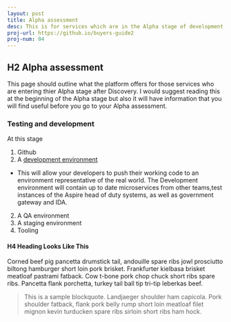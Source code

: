 ```yaml
---
layout: post
title: Alpha assessment
desc: This is for services which are in the Alpha stage of development, or moving into private beta
proj-url: https://github.io/buyers-guide2
proj-num: 04
---
```




## H2 Alpha assessment

This page should outline what the platform offers for those services who are entering thier Alpha stage after Discovery. I would suggest reading this at the beginning of the Alpha stage but also it will have information that you will find useful before you go to your Alpha assessment.

### Testing and development 

At this stage 

1. Github
1. A [development environment][development environment]
- This will allow your developers to push their working code to an environment representative of the real world. The Development environment will contain up to date microservices from other teams,test instances of the Aspire head of duty systems, as well as government gateway and IDA. 
2. A QA environment
3. A staging environment
4. Tooling

#### H4 Heading Looks Like This

Corned beef pig pancetta drumstick tail, andouille spare ribs jowl prosciutto biltong hamburger short loin pork brisket. Frankfurter kielbasa brisket meatloaf pastrami fatback. Cow t-bone pork chop chuck short ribs spare ribs. Pancetta flank porchetta, turkey tail ball tip tri-tip leberkas beef.

> This is a sample blockquote. Landjaeger shoulder ham capicola. 
> Pork shoulder fatback, flank pork belly rump short loin meatloaf filet mignon kevin turducken spare ribs sirloin short ribs ham hock.


[development environment]:      https://confluence.tools.tax.service.gov.uk/display/DTRG/05+Deploying+to+Dev